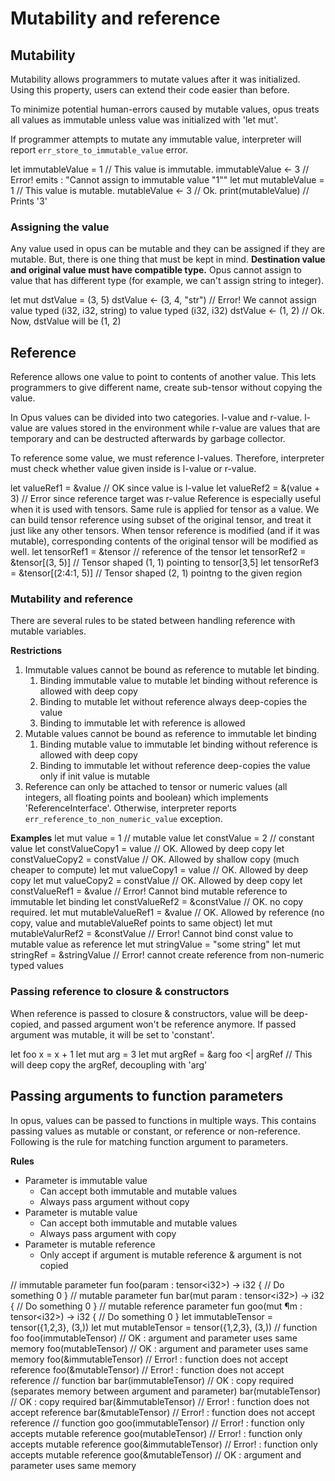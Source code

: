 # Mutability and reference

## Mutability
Mutability allows programmers to mutate values after it was initialized. Using this property, users can extend their code easier than before.

To minimize potential human-errors caused by mutable values, opus treats all values as immutable unless value was initialized with 'let mut'.

If programmer attempts to mutate any immutable value, interpreter will report ```err_store_to_immutable_value``` error.

<code-block lang='c#'>
let immutableValue = 1 // This value is immutable.
immutableValue &lt;- 3 // Error! emits : "Cannot assign to immutable value "1""
let mut mutableValue = 1 // This value is mutable.
mutableValue &lt;- 3 // Ok.
print(mutableValue) // Prints '3'
</code-block>

### Assigning the value
Any value used in opus can be mutable and they can be assigned if they are mutable. But, there is one thing that must be kept in mind.
**Destination value and original value must have compatible type.**
Opus cannot assign to value that has different type (for example, we can't assign string to integer).

<code-block lang='c#'>
let mut dstValue = (3, 5)
dstValue &lt;- (3, 4, "str") // Error! We cannot assign value typed (i32, i32, string) to value typed (i32, i32)
dstValue &lt;- (1, 2) // Ok. Now, dstValue will be (1, 2)
</code-block>

## Reference
Reference allows one value to point to contents of another value. This lets programmers to give different name, create sub-tensor without copying the value.

In Opus values can be divided into two categories. l-value and r-value. l-value are values stored in the environment while r-value are values that are temporary and can be destructed afterwards by garbage collector.

To reference some value, we must reference l-values. Therefore, interpreter must check whether value given inside is l-value or r-value.

<code-block lang='c#'>
let valueRef1 = &value // OK since value is l-value
let valueRef2 = &(value + 3) // Error since reference target was r-value
</code-block>
Reference is especially useful when it is used with tensors. Same rule is applied for tensor as a value. We can build tensor reference using subset of the original tensor, and treat it just like any other tensors. When tensor reference is modified (and if it was mutable), corresponding contents of the original tensor will be modified as well.

<code-block lang='c#'>
let tensorRef1 = &tensor // reference of the tensor
let tensorRef2 = &tensor[(3, 5)] // Tensor shaped (1, 1) pointing to tensor[3,5]
let tensorRef3 = &tensor[(2:4:1, 5)] // Tensor shaped (2, 1) pointng to the given region
</code-block>

### Mutability and reference
There are several rules to be stated between handling reference with mutable variables.

**Restrictions**
1. Immutable values cannot be bound as reference to mutable let binding.
    1. Binding immutable value to mutable let binding without reference is allowed with deep copy
    2. Binding to mutable let without reference always deep-copies the value
    3. Binding to immutable let with reference is allowed
2. Mutable values cannot be bound as reference to immutable let binding
    1. Binding mutable value to immutable let binding without reference is allowed with deep copy
    2. Binding to immutable let without reference deep-copies the value only if init value is mutable
3. Reference can only be attached to tensor or numeric values (all integers, all floating points and boolean) which implements 'ReferenceInterface'. Otherwise, interpreter reports ```err_reference_to_non_numeric_value``` exception.

__Examples__
<code-block lang='c#'>
let mut value = 1 // mutable value
let constValue = 2 // constant value
let constValueCopy1 = value // OK. Allowed by deep copy
let constValueCopy2 = constValue // OK. Allowed by shallow copy (much cheaper to compute)
let mut valueCopy1 = value // OK. Allowed by deep copy
let mut valueCopy2 = constValue // OK. Allowed by deep copy
let constValueRef1 = &value // Error! Cannot bind mutable reference to immutable let binding
let constValueRef2 = &constValue // OK. no copy required.
let mut mutableValueRef1 = &value // OK. Allowed by reference (no copy, value and mutableValueRef points to same object)
let mut mutableValurRef2 = &constValue // Error! Cannot bind const value to mutable value as reference
let mut stringValue = "some string"
let mut stringRef = &stringValue // Error! cannot create reference from non-numeric typed values
</code-block>

### Passing reference to closure & constructors
When reference is passed to closure & constructors, value will be deep-copied, and passed argument won't be reference anymore.
If passed argument was mutable, it will be set to 'constant'.

<code-block lang='c#'>
let foo x = x + 1
let mut arg = 3
let mut argRef = &arg
foo &lt;| argRef // This will deep copy the argRef, decoupling with 'arg'
</code-block>


## Passing arguments to function parameters
In opus, values can be passed to functions in multiple ways. This contains passing values as mutable or constant, or reference or non-reference.
Following is the rule for matching function argument to parameters.

**Rules**
* Parameter is immutable value
    * Can accept both immutable and mutable values
    * Always pass argument without copy
* Parameter is mutable value
    * Can accept both immutable and mutable values
    * Always pass argument with copy
* Parameter is mutable reference
    * Only accept if argument is mutable reference & argument is not copied


<code-block lang='c#'>
// immutable parameter
fun foo(param : tensor&lt;i32>) -> i32 {
	// Do something
	0
}
// mutable parameter
fun bar(mut param : tensor&lt;i32>) -> i32 {
	// Do something
	0
}
// mutable reference parameter
fun goo(mut &param : tensor&lt;i32>) -> i32  {
	// Do something
	0
}
let immutableTensor = tensor({1,2,3}, (3,))
let mut mutableTensor = tensor({1,2,3}, (3,))
// function foo
foo(immutableTensor) // OK : argument and parameter uses same memory
foo(mutableTensor) // OK : argument and parameter uses same memory
foo(&immutableTensor) // Error! : function does not accept reference
foo(&mutableTensor) // Error! : function does not accept reference
// function bar
bar(immutableTensor) // OK : copy required (separates memory between argument and parameter)
bar(mutableTensor) // OK : copy required
bar(&immutableTensor) // Error! : function does not accept reference
bar(&mutableTensor) // Error! : function does not accept reference
// function goo
goo(immutableTensor) // Error! : function only accepts mutable reference
goo(mutableTensor) // Error! : function only accepts mutable reference
goo(&immutableTensor) // Error! : function only accepts mutable reference
goo(&mutableTensor) // OK : argument and parameter uses same memory
</code-block>
